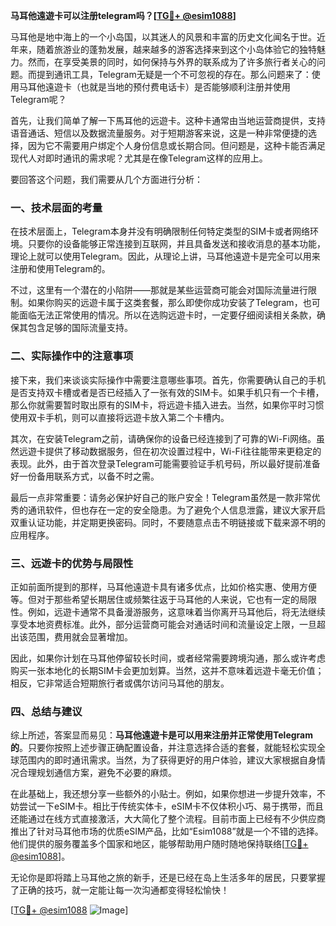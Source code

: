 **马耳他遠遊卡可以注册telegram吗？[[TG💪+ @esim1088](https://t.me/s/esim1088)]**

马耳他是地中海上的一个小岛国，以其迷人的风景和丰富的历史文化闻名于世。近年来，随着旅游业的蓬勃发展，越来越多的游客选择来到这个小岛体验它的独特魅力。然而，在享受美景的同时，如何保持与外界的联系成为了许多旅行者关心的问题。而提到通讯工具，Telegram无疑是一个不可忽视的存在。那么问题来了：使用马耳他遠遊卡（也就是当地的预付费电话卡）是否能够顺利注册并使用Telegram呢？

首先，让我们简单了解一下馬耳他的远遊卡。这种卡通常由当地运营商提供，支持语音通话、短信以及数据流量服务。对于短期游客来说，这是一种非常便捷的选择，因为它不需要用户绑定个人身份信息或长期合同。但问题是，这种卡能否满足现代人对即时通讯的需求呢？尤其是在像Telegram这样的应用上。

要回答这个问题，我们需要从几个方面进行分析：

### **一、技术层面的考量**

在技术层面上，Telegram本身并没有明确限制任何特定类型的SIM卡或者网络环境。只要你的设备能够正常连接到互联网，并且具备发送和接收消息的基本功能，理论上就可以使用Telegram。因此，从理论上讲，马耳他遠遊卡是完全可以用来注册和使用Telegram的。

不过，这里有一个潜在的小陷阱——那就是某些运营商可能会对国际流量进行限制。如果你购买的远遊卡属于这类套餐，那么即使你成功安装了Telegram，也可能面临无法正常使用的情况。所以在选购远遊卡时，一定要仔细阅读相关条款，确保其包含足够的国际流量支持。

### **二、实际操作中的注意事项**

接下来，我们来谈谈实际操作中需要注意哪些事项。首先，你需要确认自己的手机是否支持双卡槽或者是否已经插入了一张有效的SIM卡。如果手机只有一个卡槽，那么你就需要暂时取出原有的SIM卡，将远遊卡插入进去。当然，如果你平时习惯使用双卡手机，则可以直接将远遊卡放入第二个卡槽内。

其次，在安装Telegram之前，请确保你的设备已经连接到了可靠的Wi-Fi网络。虽然远遊卡提供了移动数据服务，但在初次设置过程中，Wi-Fi往往能带来更稳定的表现。此外，由于首次登录Telegram可能需要验证手机号码，所以最好提前准备好一份备用联系方式，以备不时之需。

最后一点非常重要：请务必保护好自己的账户安全！Telegram虽然是一款非常优秀的通讯软件，但也存在一定的安全隐患。为了避免个人信息泄露，建议大家开启双重认证功能，并定期更换密码。同时，不要随意点击不明链接或下载来源不明的应用程序。

### **三、远遊卡的优势与局限性**

正如前面所提到的那样，马耳他遠遊卡具有诸多优点，比如价格实惠、使用方便等。但对于那些希望长期居住或频繁往返于马耳他的人来说，它也有一定的局限性。例如，远遊卡通常不具备漫游服务，这意味着当你离开马耳他后，将无法继续享受本地资费标准。此外，部分运营商可能会对通话时间和流量设定上限，一旦超出该范围，费用就会显著增加。

因此，如果你计划在马耳他停留较长时间，或者经常需要跨境沟通，那么或许考虑购买一张本地化的长期SIM卡会更加划算。当然，这并不意味着远遊卡毫无价值；相反，它非常适合短期旅行者或偶尔访问马耳他的朋友。

### **四、总结与建议**

综上所述，答案显而易见：**马耳他遠遊卡是可以用来注册并正常使用Telegram的**。只要你按照上述步骤正确配置设备，并注意选择合适的套餐，就能轻松实现全球范围内的即时通讯需求。当然，为了获得更好的用户体验，建议大家根据自身情况合理规划通信方案，避免不必要的麻烦。

在此基础上，我还想分享一些额外的小贴士。例如，如果你想进一步提升效率，不妨尝试一下eSIM卡。相比于传统实体卡，eSIM卡不仅体积小巧、易于携带，而且还能通过在线方式直接激活，大大简化了整个流程。目前市面上已经有不少供应商推出了针对马耳他市场的优质eSIM产品，比如“Esim1088”就是一个不错的选择。他们提供的服务覆盖多个国家和地区，能够帮助用户随时随地保持联络[[TG💪+ @esim1088](https://t.me/s/esim1088)]。

无论你是即将踏上马耳他之旅的新手，还是已经在岛上生活多年的居民，只要掌握了正确的技巧，就一定能让每一次沟通都变得轻松愉快！

[[TG💪+ @esim1088](https://t.me/s/esim1088) ![Image](https://i.postimg.cc/4NQfJmqS/Snipaste-2025-05-13-00-14-12.png)]